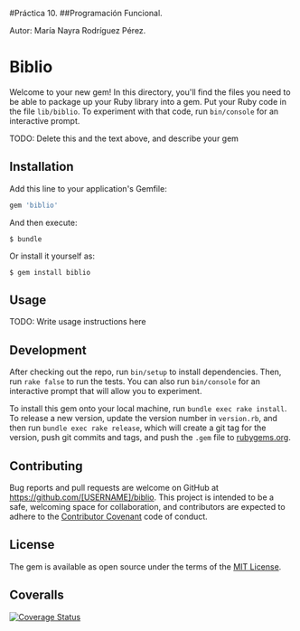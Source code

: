 
#Práctica 10.
##Programación Funcional.

Autor:
María Nayra Rodríguez Pérez.


# Biblio

Welcome to your new gem! In this directory, you'll find the files you need to be able to package up your Ruby library into a gem. Put your Ruby code in the file `lib/biblio`. To experiment with that code, run `bin/console` for an interactive prompt.

TODO: Delete this and the text above, and describe your gem

## Installation

Add this line to your application's Gemfile:

```ruby
gem 'biblio'
```

And then execute:

    $ bundle

Or install it yourself as:

    $ gem install biblio

## Usage

TODO: Write usage instructions here

## Development

After checking out the repo, run `bin/setup` to install dependencies. Then, run `rake false` to run the tests. You can also run `bin/console` for an interactive prompt that will allow you to experiment.

To install this gem onto your local machine, run `bundle exec rake install`. To release a new version, update the version number in `version.rb`, and then run `bundle exec rake release`, which will create a git tag for the version, push git commits and tags, and push the `.gem` file to [rubygems.org](https://rubygems.org).

## Contributing

Bug reports and pull requests are welcome on GitHub at https://github.com/[USERNAME]/biblio. This project is intended to be a safe, welcoming space for collaboration, and contributors are expected to adhere to the [Contributor Covenant](contributor-covenant.org) code of conduct.


## License

The gem is available as open source under the terms of the [MIT License](http://opensource.org/licenses/MIT).


## Coveralls

[![Coverage Status](https://coveralls.io/repos/alu0100406122/prct10_LPP/badge.svg?branch=master&service=github)](https://coveralls.io/github/alu0100406122/prct10_LPP?branch=master)